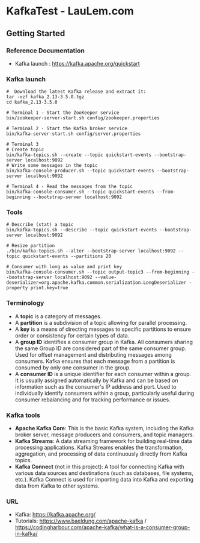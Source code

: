 # KafkaTest - LauLem.com

## Getting Started

### Reference Documentation
* Kafka launch : https://kafka.apache.org/quickstart

### Kafka launch
```
#  Download the latest Kafka release and extract it:
tar -xzf kafka_2.13-3.5.0.tgz
cd kafka_2.13-3.5.0

# Terminal 1 - Start the ZooKeeper service
bin/zookeeper-server-start.sh config/zookeeper.properties

# Terminal 2 - Start the Kafka broker service
bin/kafka-server-start.sh config/server.properties

# Terminal 3
# Create topic
bin/kafka-topics.sh --create --topic quickstart-events --bootstrap-server localhost:9092
# Write some messages in the topic
bin/kafka-console-producer.sh --topic quickstart-events --bootstrap-server localhost:9092

# Terminal 4 - Read the messages from the topic
bin/kafka-console-consumer.sh --topic quickstart-events --from-beginning --bootstrap-server localhost:9092
```

### Tools
```
# Describe (stat) a topic
bin/kafka-topics.sh --describe --topic quickstart-events --bootstrap-server localhost:9092

# Resize partition
./bin/kafka-topics.sh --alter --bootstrap-server localhost:9092 --topic quickstart-events --partitions 20

# Consumer with long as value and print key
bin/kafka-console-consumer.sh --topic output-topic3 --from-beginning --bootstrap-server localhost:9092 --value-deserializer=org.apache.kafka.common.serialization.LongDeserializer -property print.key=true
```

### Terminology
- A **topic** is a category of messages.
- A **partition** is a subdivision of a topic allowing for parallel processing.
- A **key** is a means of directing messages to specific partitions to ensure order or consistency for certain types of data.
- A **group ID** identifies a consumer group in Kafka. All consumers sharing the same Group ID are considered part of the same consumer group. Used for offset management and distributing messages among consumers. Kafka ensures that each message from a partition is consumed by only one consumer in the group.
- A **consumer ID** is a unique identifier for each consumer within a group. It is usually assigned automatically by Kafka and can be based on information such as the consumer's IP address and port. Used to individually identify consumers within a group, particularly useful during consumer rebalancing and for tracking performance or issues.

### Kafka tools
- **Apache Kafka Core**: This is the basic Kafka system, including the Kafka broker server, message producers and consumers, and topic managers.
- **Kafka Streams**: A data streaming framework for building real-time data processing applications. Kafka Streams enables the transformation, aggregation, and processing of data continuously directly from Kafka topics.
- **Kafka Connect** (not in this project): A tool for connecting Kafka with various data sources and destinations (such as databases, file systems, etc.). Kafka Connect is used for importing data into Kafka and exporting data from Kafka to other systems.

### URL
- Kafka: https://kafka.apache.org/
- Tutorials: https://www.baeldung.com/apache-kafka / https://codingharbour.com/apache-kafka/what-is-a-consumer-group-in-kafka/
